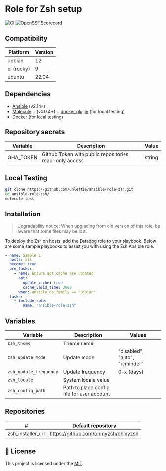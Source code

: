 # Role for Zsh setup

[![CI](https://github.com/unleftie/ansible-role-zsh/actions/workflows/ci.yml/badge.svg)](https://github.com/unleftie/ansible-role-zsh/actions/workflows/ci.yml)
[![OpenSSF Scorecard](https://api.securityscorecards.dev/projects/github.com/unleftie/ansible-role-zsh/badge)](https://securityscorecards.dev/viewer/?uri=github.com/unleftie/ansible-role-zsh)

## Compatibility

| Platform   | Version |
| ---------- | ------- |
| debian     | 12      |
| el (rocky) | 9       |
| ubuntu     | 22.04   |

## Dependencies

- [Ansible](https://docs.ansible.com/ansible/latest/installation_guide/intro_installation.html) (v2.14+)
- [Molecule](https://molecule.readthedocs.io/en/latest/installation.html) + (v4.0.4+) + [docker plugin](https://github.com/ansible-community/molecule-plugins) (for local testing)
- [Docker](https://docs.docker.com/get-docker/) (for local testing)

## Repository secrets

| Variable  | Description                                            | Value  |
| --------- | ------------------------------------------------------ | ------ |
| GHA_TOKEN | Github Token with public repositories read-only access | string |

## Local Testing

```sh
git clone https://github.com/unleftie/ansible-role-zsh.git
cd ansible-role-zsh/
molecule test
```

## Installation

> Upgradability notice: When upgrading from old version of this role, be aware that some files may be lost.

To deploy the Zsh on hosts, add the Datadog role to your playbook. Below are some sample playbooks to assist you with using the Zsh Ansible role.

```yml
- name: Sample 1
  hosts: all
  become: true
  pre_tasks:
    - name: Ensure apt cache are updated
      apt:
        update_cache: true
        cache_valid_time: 3600
      when: ansible_os_family == "Debian"
  tasks:
    - include_role:
        name: "ansible-role-zsh"
```

## Variables

| Variable               | Description                                | Values                         |
| ---------------------- | ------------------------------------------ | ------------------------------ |
| `zsh_theme`            | Theme name                                 |
| `zsh_update_mode`      | Update mode                                | "disabled", "auto", "reminder" |
| `zsh_update_frequency` | Update frequency                           | 0-x (days)                     |
| `zsh_locale`           | System locale value                        |
| `zsh_config_path`      | Path to place config file for user account |

## Repositories

| #                 | Default repository                 |
| ----------------- | ---------------------------------- |
| zsh_installer_url | https://github.com/ohmyzsh/ohmyzsh |

## 📝 License

This project is licensed under the [MIT](LICENSE).
